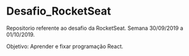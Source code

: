 # Desafio_RocketSeat

Repositorio referente ao desafio da RocketSeat. Semana 30/09/2019 a 01/10/2019.

Objetivo: Aprender e fixar programação React.
